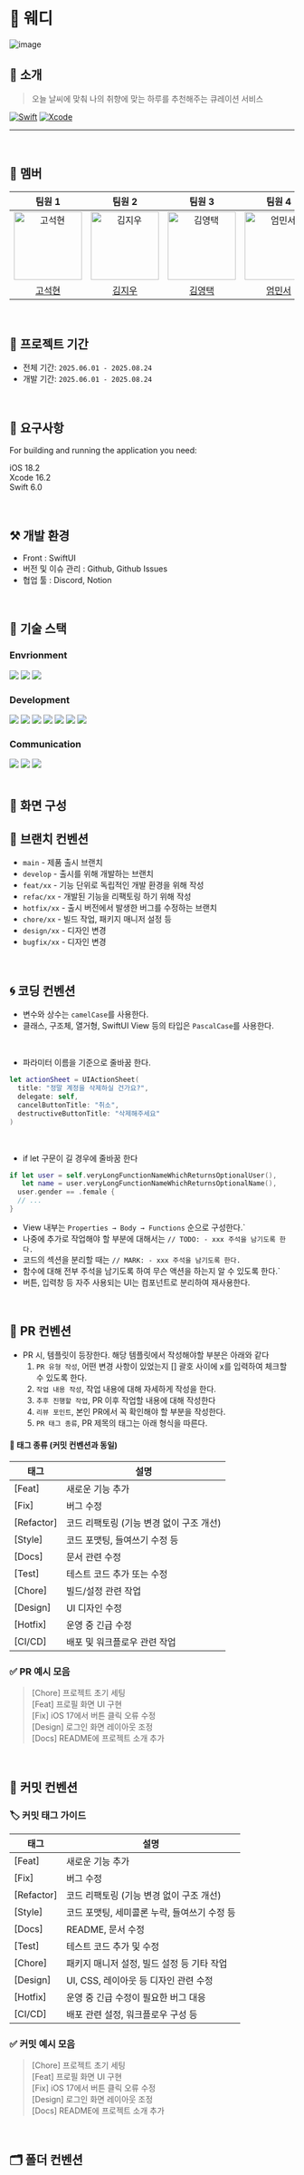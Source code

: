 # 🚀 웨디

![image](https://github.com/user-attachments/assets/e16b2cc8-1d66-4f6b-9cb6-eee0b9fcb07f)

## 📱 소개

> 오늘 날씨에 맞춰 나의 취향에 맞는 하루를 추천해주는 큐레이션 서비스

[![Swift](https://img.shields.io/badge/Swift-6.0-orange.svg)]()
[![Xcode](https://img.shields.io/badge/Xcode-16.0-blue.svg)]()

---

<br>

## 👥 멤버
| 팀원 1 | 팀원 2 | 팀원 3 | 팀원 4 | 팀원 5 |
|:------:|:------:|:------:|:------:|:------:|
| <img src="" width=120px alt="고석현"/> | <img src="https://avatars.githubusercontent.com/u/112809954?v=4" width=120px alt="김지우"/> | <img src="" width=120px alt="김영택"/> | <img src="" width=120px alt="엄민서"/> | <img src="" width=120px alt="양윤서"/> |
| [고석현](https://github.com/dev-koh) | [김지우](https://github.com/keemeoow) | [김영택](https://github.com/kim0taek) | [엄민서](https://github.com/seo1v) | [양윤서](https://github.com/yys-63) |

<br>

## 📆 프로젝트 기간
- 전체 기간: `2025.06.01 - 2025.08.24`
- 개발 기간: `2025.06.01 - 2025.08.24`

<br>

## 🤔 요구사항
For building and running the application you need:

iOS 18.2 <br>
Xcode 16.2 <br>
Swift 6.0

<br>

## ⚒️ 개발 환경
* Front : SwiftUI
* 버전 및 이슈 관리 : Github, Github Issues
* 협업 툴 : Discord, Notion

<br>

## 🔎 기술 스택
### Envrionment
<div align="left">
<img src="https://img.shields.io/badge/git-%23F05033.svg?style=for-the-badge&logo=git&logoColor=white" />
<img src="https://img.shields.io/badge/github-%23121011.svg?style=for-the-badge&logo=github&logoColor=white" />
<img src="https://img.shields.io/badge/SPM-FA7343?style=for-the-badge&logo=swift&logoColor=white" />
</div>

### Development
<div align="left">
<img src="https://img.shields.io/badge/Xcode-007ACC?style=for-the-badge&logo=Xcode&logoColor=white" />
<img src="https://img.shields.io/badge/Firebase-DD2C00?style=for-the-badge&logo=Firebase&logoColor=white" />
<img src="https://img.shields.io/badge/SwiftUI-42A5F5?style=for-the-badge&logo=swift&logoColor=white" />
<img src="https://img.shields.io/badge/Alamofire-FF5722?style=for-the-badge&logo=swift&logoColor=white" />
<img src="https://img.shields.io/badge/Moya-8A4182?style=for-the-badge&logo=swift&logoColor=white" />
<img src="https://img.shields.io/badge/Kingfisher-0F92F3?style=for-the-badge&logo=swift&logoColor=white" />
<img src="https://img.shields.io/badge/Combine-FF2D55?style=for-the-badge&logo=apple&logoColor=white" />
</div>

### Communication
<div align="left">
<img src="https://img.shields.io/badge/Notion-white.svg?style=for-the-badge&logo=Notion&logoColor=000000" />
<img src="https://img.shields.io/badge/Discord-5865F2?style=for-the-badge&logo=Discord&logoColor=white" />
<img src="https://img.shields.io/badge/Figma-F24E1E?style=for-the-badge&logo=figma&logoColor=white" />
</div>

<br>

## 📱 화면 구성

## 🔖 브랜치 컨벤션
* `main` - 제품 출시 브랜치
* `develop` - 출시를 위해 개발하는 브랜치
* `feat/xx` - 기능 단위로 독립적인 개발 환경을 위해 작성
* `refac/xx` - 개발된 기능을 리팩토링 하기 위해 작성
* `hotfix/xx` - 출시 버전에서 발생한 버그를 수정하는 브랜치
* `chore/xx` - 빌드 작업, 패키지 매니저 설정 등
* `design/xx` - 디자인 변경
* `bugfix/xx` - 디자인 변경



<br>

## 🌀 코딩 컨벤션
* 변수와 상수는 `camelCase`를 사용한다.
* 클래스, 구조체, 열거형, SwiftUI View 등의 타입은 `PascalCase`를 사용한다.

<br>


* 파라미터 이름을 기준으로 줄바꿈 한다.
```swift
let actionSheet = UIActionSheet(
  title: "정말 계정을 삭제하실 건가요?",
  delegate: self,
  cancelButtonTitle: "취소",
  destructiveButtonTitle: "삭제해주세요"
)
```

<br>

* if let 구문이 길 경우에 줄바꿈 한다
```swift
if let user = self.veryLongFunctionNameWhichReturnsOptionalUser(),
   let name = user.veryLongFunctionNameWhichReturnsOptionalName(),
  user.gender == .female {
  // ...
}
```

* View 내부는 `Properties → Body → Functions` 순으로 구성한다.`
* 나중에 추가로 작업해야 할 부분에 대해서는 `// TODO: - xxx 주석을 남기도록 한다.`
* 코드의 섹션을 분리할 때는 `// MARK: - xxx 주석을 남기도록 한다.`
* 함수에 대해 전부 주석을 남기도록 하여 무슨 액션을 하는지 알 수 있도록 한다.`
* 버튼, 입력창 등 자주 사용되는 UI는 컴포넌트로 분리하여 재사용한다.

<br>

## 📁 PR 컨벤션
* PR 시, 템플릿이 등장한다. 해당 템플릿에서 작성해야할 부분은 아래와 같다
    1. `PR 유형 작성`, 어떤 변경 사항이 있었는지 [] 괄호 사이에 x를 입력하여 체크할 수 있도록 한다.
    2. `작업 내용 작성`, 작업 내용에 대해 자세하게 작성을 한다.
    3. `추후 진행할 작업`, PR 이후 작업할 내용에 대해 작성한다
    4. `리뷰 포인트`, 본인 PR에서 꼭 확인해야 할 부분을 작성한다.
    6. `PR 태그 종류`, PR 제목의 태그는 아래 형식을 따른다.

#### 🌟 태그 종류 (커밋 컨벤션과 동일)
| 태그        | 설명                                                   |
|-------------|--------------------------------------------------------|
| [Feat]      | 새로운 기능 추가                                       |
| [Fix]       | 버그 수정                                              |
| [Refactor]  | 코드 리팩토링 (기능 변경 없이 구조 개선)              |
| [Style]     | 코드 포맷팅, 들여쓰기 수정 등                         |
| [Docs]      | 문서 관련 수정                                         |
| [Test]      | 테스트 코드 추가 또는 수정                            |
| [Chore]     | 빌드/설정 관련 작업                                    |
| [Design]    | UI 디자인 수정                                         |
| [Hotfix]    | 운영 중 긴급 수정                                      |
| [CI/CD]     | 배포 및 워크플로우 관련 작업                          |

### ✅ PR 예시 모음
>  [Chore] 프로젝트 초기 세팅 <br>
>  [Feat] 프로필 화면 UI 구현 <br>
>  [Fix] iOS 17에서 버튼 클릭 오류 수정 <br>
>  [Design] 로그인 화면 레이아웃 조정 <br>
>  [Docs] README에 프로젝트 소개 추가 <br>

<br>

## 📑 커밋 컨벤션

### 🏷️ 커밋 태그 가이드

 | 태그        | 설명                                                   |
|-------------|--------------------------------------------------------|
| [Feat]      | 새로운 기능 추가                                       |
| [Fix]       | 버그 수정                                              |
| [Refactor]  | 코드 리팩토링 (기능 변경 없이 구조 개선)              |
| [Style]     | 코드 포맷팅, 세미콜론 누락, 들여쓰기 수정 등          |
| [Docs]      | README, 문서 수정                                     |
| [Test]      | 테스트 코드 추가 및 수정                              |
| [Chore]     | 패키지 매니저 설정, 빌드 설정 등 기타 작업           |
| [Design]    | UI, CSS, 레이아웃 등 디자인 관련 수정                |
| [Hotfix]    | 운영 중 긴급 수정이 필요한 버그 대응                 |
| [CI/CD]     | 배포 관련 설정, 워크플로우 구성 등                    |

### ✅ 커밋 예시 모음
>  [Chore] 프로젝트 초기 세팅 <br>
>  [Feat] 프로필 화면 UI 구현 <br>
>  [Fix] iOS 17에서 버튼 클릭 오류 수정 <br>
>  [Design] 로그인 화면 레이아웃 조정 <br>
>  [Docs] README에 프로젝트 소개 추가 <br>

<br>

## 🗂️ 폴더 컨벤션
```
```
